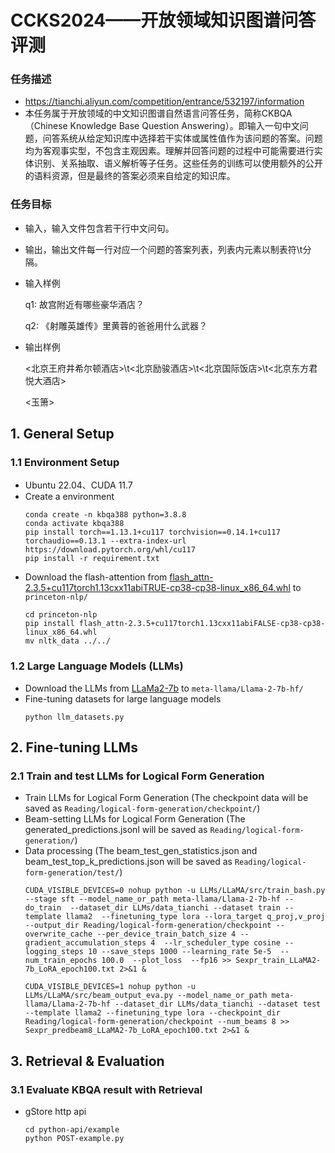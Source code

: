 

# CCKS2024——开放领域知识图谱问答评测

### 任务描述
- https://tianchi.aliyun.com/competition/entrance/532197/information
- 本任务属于开放领域的中文知识图谱自然语言问答任务，简称CKBQA （Chinese Knowledge Base Question Answering）。即输入一句中文问题，问答系统从给定知识库中选择若干实体或属性值作为该问题的答案。问题均为客观事实型，不包含主观因素。理解并回答问题的过程中可能需要进行实体识别、关系抽取、语义解析等子任务。这些任务的训练可以使用额外的公开的语料资源，但是最终的答案必须来自给定的知识库。
### 任务目标
- 输入，输入文件包含若干行中文问句。
- 输出，输出文件每一行对应一个问题的答案列表，列表内元素以制表符\t分隔。
- 输入样例

  q1: 故宫附近有哪些豪华酒店？

  q2: 《射雕英雄传》里黄蓉的爸爸用什么武器？
- 输出样例

  <北京王府井希尔顿酒店>\t<北京励骏酒店>\t<北京国际饭店>\t<北京东方君悦大酒店>

  <玉箫>

##  1. General Setup 

[//]: # (<h2>General Setup</h2>)
###  1.1 Environment Setup
- Ubuntu 22.04、CUDA 11.7
- Create a environment
  ```
  conda create -n kbqa388 python=3.8.8
  conda activate kbqa388
  pip install torch==1.13.1+cu117 torchvision==0.14.1+cu117 torchaudio==0.13.1 --extra-index-url https://download.pytorch.org/whl/cu117
  pip install -r requirement.txt
  ```
- Download the flash-attention from [flash_attn-2.3.5+cu117torch1.13cxx11abiTRUE-cp38-cp38-linux_x86_64.whl](https://github.com/Dao-AILab/flash-attention/releases?page=2) to `princeton-nlp/`
  ```
  cd princeton-nlp
  pip install flash_attn-2.3.5+cu117torch1.13cxx11abiFALSE-cp38-cp38-linux_x86_64.whl
  mv nltk_data ../../
  ```


### 1.2 Large Language Models (LLMs)

- Download the LLMs from [LLaMa2-7b](https://huggingface.co/meta-llama/Llama-2-7b-hf) to `meta-llama/Llama-2-7b-hf/`
- Fine-tuning datasets for large language models
  ```
  python llm_datasets.py
  ```

## 2. Fine-tuning LLMs

### 2.1 Train and test LLMs for Logical Form Generation


- Train LLMs for Logical Form Generation (The checkpoint data will be saved as `Reading/logical-form-generation/checkpoint/`)
- Beam-setting LLMs for Logical Form Generation (The generated_predictions.jsonl will be saved as `Reading/logical-form-generation/`)
- Data processing (The beam_test_gen_statistics.json and beam_test_top_k_predictions.json will be saved as `Reading/logical-form-generation/test/`)
  ```
  CUDA_VISIBLE_DEVICES=0 nohup python -u LLMs/LLaMA/src/train_bash.py --stage sft --model_name_or_path meta-llama/Llama-2-7b-hf --do_train  --dataset_dir LLMs/data_tianchi --dataset train --template llama2  --finetuning_type lora --lora_target q_proj,v_proj --output_dir Reading/logical-form-generation/checkpoint --overwrite_cache --per_device_train_batch_size 4 --gradient_accumulation_steps 4  --lr_scheduler_type cosine --logging_steps 10 --save_steps 1000 --learning_rate 5e-5  --num_train_epochs 100.0  --plot_loss  --fp16 >> Sexpr_train_LLaMA2-7b_LoRA_epoch100.txt 2>&1 &
  ```
  ```
  CUDA_VISIBLE_DEVICES=1 nohup python -u LLMs/LLaMA/src/beam_output_eva.py --model_name_or_path meta-llama/Llama-2-7b-hf --dataset_dir LLMs/data_tianchi --dataset test --template llama2 --finetuning_type lora --checkpoint_dir Reading/logical-form-generation/checkpoint --num_beams 8 >> Sexpr_predbeam8_LLaMA2-7b_LoRA_epoch100.txt 2>&1 &
  ```


## 3. Retrieval & Evaluation

### 3.1 **Evaluate KBQA result with Retrieval**

- gStore http api 
  ```
  cd python-api/example
  python POST-example.py
  ```


